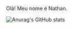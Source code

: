 Olá! Meu nome é Nathan.

![Anurag's GitHub stats](https://github-readme-stats.vercel.app/api?username=NathanOldair&show_icons=true&theme=radical)
